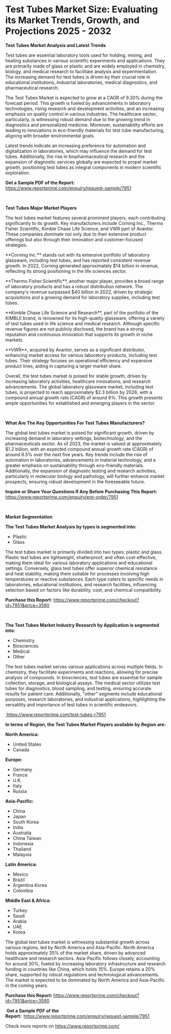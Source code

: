 <p><h1>Test Tubes Market Size: Evaluating its Market Trends, Growth, and Projections 2025 - 2032</h1></p><p><strong>Test Tubes Market Analysis and Latest Trends</strong></p>
<p><p>Test tubes are essential laboratory tools used for holding, mixing, and heating substances in various scientific experiments and applications. They are primarily made of glass or plastic and are widely employed in chemistry, biology, and medical research to facilitate analysis and experimentation. The increasing demand for test tubes is driven by their crucial role in educational institutions, industrial laboratories, medical diagnostics, and pharmaceutical research.</p><p>The Test Tubes Market is expected to grow at a CAGR of 9.30% during the forecast period. This growth is fueled by advancements in laboratory technologies, rising research and development activities, and an increasing emphasis on quality control in various industries. The healthcare sector, particularly, is witnessing robust demand due to the growing trend in diagnostics and personalized medicine. Moreover, sustainability efforts are leading to innovations in eco-friendly materials for test tube manufacturing, aligning with broader environmental goals.</p><p>Latest trends indicate an increasing preference for automation and digitalization in laboratories, which may influence the demand for test tubes. Additionally, the rise in biopharmaceutical research and the expansion of diagnostic services globally are expected to propel market growth, positioning test tubes as integral components in modern scientific exploration.</p></p>
<p><strong>Get a Sample PDF of the Report:&nbsp;</strong> <a href="https://www.reportprime.com/enquiry/request-sample/7951?utm_campaign=3581&utm_medium=2&utm_source=Github&utm_content=ia&utm_term=19032025&utm_id=test-tubes">https://www.reportprime.com/enquiry/request-sample/7951</a></p>
<p>&nbsp;</p>
<p><strong>Test Tubes Major Market Players</strong></p>
<p><p>The test tubes market features several prominent players, each contributing significantly to its growth. Key manufacturers include Corning Inc., Thermo Fisher Scientific, Kimble Chase Life Science, and VWR part of Avantor. These companies dominate not only due to their extensive product offerings but also through their innovation and customer-focused strategies.</p><p>**Corning Inc.** stands out with its extensive portfolio of laboratory glassware, including test tubes, and has reported consistent revenue growth. In 2022, Corning generated approximately $14 billion in revenue, reflecting its strong positioning in the life sciences sector.</p><p>**Thermo Fisher Scientific**, another major player, provides a broad range of laboratory products and has a robust distribution network. The company's revenue surpassed $40 billion in 2022, driven by strategic acquisitions and a growing demand for laboratory supplies, including test tubes.</p><p>**Kimble Chase Life Science and Research**, part of the portfolio of the KIMBLE brand, is renowned for its high-quality glassware, offering a variety of test tubes used in life science and medical research. Although specific revenue figures are not publicly disclosed, the brand has a strong reputation and continuous innovation that supports its growth in niche markets.</p><p>**VWR**, acquired by Avantor, serves as a significant distributor, enhancing market access for various laboratory products, including test tubes. Their strategy focuses on operational efficiency and expansive product lines, aiding in capturing a larger market share.</p><p>Overall, the test tubes market is poised for stable growth, driven by increasing laboratory activities, healthcare innovations, and research advancements. The global laboratory glassware market, including test tubes, is projected to reach approximately $2.3 billion by 2026, with a compound annual growth rate (CAGR) of around 6%. This growth presents ample opportunities for established and emerging players in the sector.</p></p>
<p>&nbsp;</p>
<p><strong>What Are The Key Opportunities For Test Tubes Manufacturers?</strong></p>
<p><p>The global test tubes market is poised for significant growth, driven by increasing demand in laboratory settings, biotechnology, and the pharmaceuticals sector. As of 2023, the market is valued at approximately $1.2 billion, with an expected compound annual growth rate (CAGR) of around 6.5% over the next five years. Key trends include the rise of automation in laboratories, advancements in material technology, and a greater emphasis on sustainability through eco-friendly materials. Additionally, the expansion of diagnostic testing and research activities, particularly in molecular biology and pathology, will further enhance market prospects, ensuring robust development in the foreseeable future.</p></p>
<p><strong>Inquire or Share Your Questions If Any Before Purchasing This Report:</strong> <a href="https://www.reportprime.com/enquiry/pre-order/7951?utm_campaign=3581&utm_medium=2&utm_source=Github&utm_content=ia&utm_term=19032025&utm_id=test-tubes">https://www.reportprime.com/enquiry/pre-order/7951</a></p>
<p>&nbsp;</p>
<p><strong>Market Segmentation</strong></p>
<p><strong>The Test Tubes Market Analysis by types is segmented into:</strong></p>
<p><ul><li>Plastic</li><li>Glass</li></ul></p>
<p><p>The test tubes market is primarily divided into two types: plastic and glass. Plastic test tubes are lightweight, shatterproof, and often cost-effective, making them ideal for various laboratory applications and educational settings. Conversely, glass test tubes offer superior chemical resistance and heat stability, making them suitable for processes involving high temperatures or reactive substances. Each type caters to specific needs in laboratories, educational institutions, and research facilities, influencing selection based on factors like durability, cost, and chemical compatibility.</p></p>
<p><strong>Purchase this Report:&nbsp;</strong><a href="https://www.reportprime.com/checkout?id=7951&price=3590&utm_campaign=3581&utm_medium=2&utm_source=Github&utm_content=ia&utm_term=19032025&utm_id=test-tubes">https://www.reportprime.com/checkout?id=7951&price=3590</a></p>
<p>&nbsp;</p>
<p><strong>The Test Tubes Market Industry Research by Application is segmented into:</strong></p>
<p><ul><li>Chemistry</li><li>Biosciences</li><li>Medical</li><li>Other</li></ul></p>
<p><p>The test tubes market serves various applications across multiple fields. In chemistry, they facilitate experiments and reactions, allowing for precise analysis of compounds. In biosciences, test tubes are essential for sample collection, storage, and biological assays. The medical sector utilizes test tubes for diagnostics, blood sampling, and testing, ensuring accurate results for patient care. Additionally, "other" segments include educational purposes, research laboratories, and industrial applications, highlighting the versatility and importance of test tubes in scientific endeavors.</p></p>
<p><a href="https://www.reportprime.com/test-tubes-r7951?utm_campaign=3581&utm_medium=2&utm_source=Github&utm_content=ia&utm_term=19032025&utm_id=test-tubes">&nbsp;https://www.reportprime.com/test-tubes-r7951</a></p>
<p><strong>In terms of Region, the Test Tubes Market Players available by Region are:</strong></p>
<p>
    <p> <strong> North America: </strong>
        <ul>
            <li>United States</li>
            <li>Canada</li>
        </ul>
        </p> 
    <p> <strong> Europe: </strong>
        <ul>
            <li>Germany</li>
            <li>France</li>
            <li>U.K.</li>
            <li>Italy</li>
            <li>Russia</li>
        </ul>
        </p> 
    <p> <strong> Asia-Pacific: </strong>
        <ul>
            <li>China</li>
            <li>Japan</li>
            <li>South Korea</li>
            <li>India</li>
            <li>Australia</li>
            <li>China Taiwan</li>
            <li>Indonesia</li>
            <li>Thailand</li>
            <li>Malaysia</li>
        </ul>
        </p> 
    <p> <strong> Latin America: </strong>
        <ul>
            <li>Mexico</li>
            <li>Brazil</li>
            <li>Argentina Korea</li>
            <li>Colombia</li>
        </ul>
        </p> 
    <p> <strong> Middle East & Africa: </strong>
        <ul>
            <li>Turkey</li>
            <li>Saudi</li>
            <li>Arabia</li>
            <li>UAE</li>
            <li>Korea</li>
        </ul>
    </p>
    </p>
<p><p>The global test tubes market is witnessing substantial growth across various regions, led by North America and Asia-Pacific. North America holds approximately 35% of the market share, driven by advanced healthcare and research sectors. Asia-Pacific follows closely, accounting for around 30%, fueled by increasing laboratory infrastructure and research funding in countries like China, which holds 15%. Europe retains a 20% share, supported by robust regulations and technological advancements. The market is expected to be dominated by North America and Asia-Pacific in the coming years.</p></p>
<p><strong>Purchase this Report: </strong><a href="https://www.reportprime.com/checkout?id=7951&price=3590&utm_campaign=3581&utm_medium=2&utm_source=Github&utm_content=ia&utm_term=19032025&utm_id=test-tubes">https://www.reportprime.com/checkout?id=7951&price=3590</a></p>
<p>&nbsp;<strong>Get a Sample PDF of the Report:&nbsp;&nbsp;</strong><a href="https://www.reportprime.com/enquiry/request-sample/7951?utm_campaign=3581&utm_medium=2&utm_source=Github&utm_content=ia&utm_term=19032025&utm_id=test-tubes">https://www.reportprime.com/enquiry/request-sample/7951</a></p>
<p><strong></strong></p>
<p>Check more reports on <a href="https://www.reportprime.com/?utm_campaign=3581&utm_medium=2&utm_source=Github&utm_content=ia&utm_term=19032025&utm_id=test-tubes">https://www.reportprime.com/</a></p>